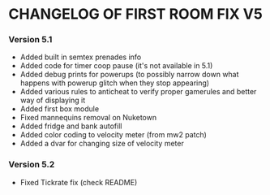 # CHANGELOG OF FIRST ROOM FIX V5

### Version 5.1
- Added built in semtex prenades info
- Added code for timer coop pause (it's not available in 5.1)
- Added debug prints for powerups (to possibly narrow down what happens with powerup glitch when they stop appearing)
- Added various rules to anticheat to verify proper gamerules and better way of displaying it
- Added first box module
- Fixed mannequins removal on Nuketown
- Added fridge and bank autofill
- Added color coding to velocity meter (from mw2 patch)
- Added a dvar for changing size of velocity meter

### Version 5.2
- Fixed Tickrate fix (check README)